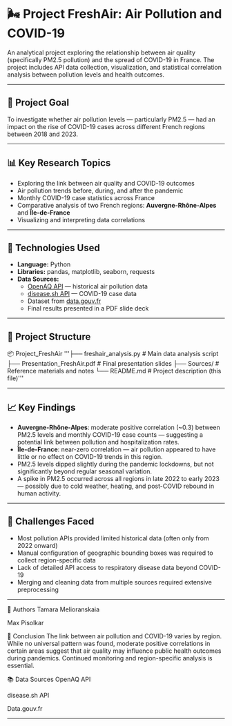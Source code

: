 # 🌬️ Project FreshAir: Air Pollution and COVID-19

An analytical project exploring the relationship between air quality (specifically PM2.5 pollution) and the spread of COVID-19 in France. The project includes API data collection, visualization, and statistical correlation analysis between pollution levels and health outcomes.

---

## 📌 Project Goal

To investigate whether air pollution levels — particularly PM2.5 — had an impact on the rise of COVID-19 cases across different French regions between 2018 and 2023.

---

## 📊 Key Research Topics

- Exploring the link between air quality and COVID-19 outcomes
- Air pollution trends before, during, and after the pandemic
- Monthly COVID-19 case statistics across France
- Comparative analysis of two French regions: **Auvergne-Rhône-Alpes** and **Île-de-France**
- Visualizing and interpreting data correlations

---

## 🔧 Technologies Used

- **Language:** Python  
- **Libraries:** pandas, matplotlib, seaborn, requests  
- **Data Sources:**
  - [OpenAQ API](https://docs.openaq.org/) — historical air pollution data
  - [disease.sh API](https://disease.sh/) — COVID-19 case data
  - Dataset from [data.gouv.fr](https://www.data.gouv.fr/fr/)
  - Final results presented in a PDF slide deck

---

## 📁 Project Structure

📦 Project_FreshAir
'''├── freshair_analysis.py # Main data analysis script
├── Presentation_FreshAir.pdf # Final presentation slides
├── Sources/ # Reference materials and notes
└── README.md # Project description (this file)'''

---

## 📈 Key Findings

- **Auvergne-Rhône-Alpes**: moderate positive correlation (~0.3) between PM2.5 levels and monthly COVID-19 case counts — suggesting a potential link between pollution and hospitalization rates.
- **Île-de-France**: near-zero correlation — air pollution appeared to have little or no effect on COVID-19 trends in this region.
- PM2.5 levels dipped slightly during the pandemic lockdowns, but not significantly beyond regular seasonal variation.
- A spike in PM2.5 occurred across all regions in late 2022 to early 2023 — possibly due to cold weather, heating, and post-COVID rebound in human activity.

---

## 🚧 Challenges Faced

- Most pollution APIs provided limited historical data (often only from 2022 onward)
- Manual configuration of geographic bounding boxes was required to collect region-specific data
- Lack of detailed API access to respiratory disease data beyond COVID-19
- Merging and cleaning data from multiple sources required extensive preprocessing

---


👥 Authors
Tamara Melioranskaia

Max Pisolkar

🧠 Conclusion
The link between air pollution and COVID-19 varies by region. While no universal pattern was found, moderate positive correlations in certain areas suggest that air quality may influence public health outcomes during pandemics. Continued monitoring and region-specific analysis is essential.

📚 Data Sources
OpenAQ API

disease.sh API

Data.gouv.fr


---

